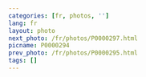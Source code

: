 ```yaml
---
categories: [fr, photos, '']
lang: fr
layout: photo
next_photo: /fr/photos/P0000297.html
picname: P0000294
prev_photo: /fr/photos/P0000295.html
tags: []
---
```

